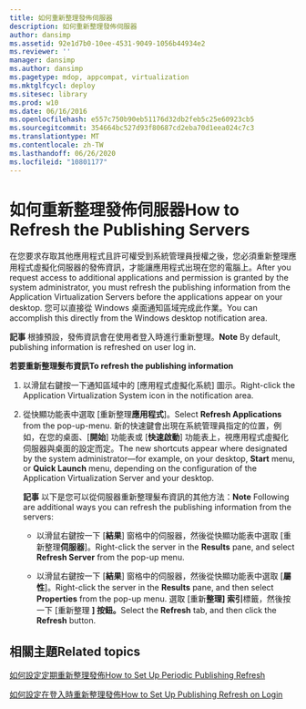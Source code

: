 ```yaml
---
title: 如何重新整理發佈伺服器
description: 如何重新整理發佈伺服器
author: dansimp
ms.assetid: 92e1d7b0-10ee-4531-9049-1056b44934e2
ms.reviewer: ''
manager: dansimp
ms.author: dansimp
ms.pagetype: mdop, appcompat, virtualization
ms.mktglfcycl: deploy
ms.sitesec: library
ms.prod: w10
ms.date: 06/16/2016
ms.openlocfilehash: e557c750b90eb51176d32db2feb5c25e60923cb5
ms.sourcegitcommit: 354664bc527d93f80687cd2eba70d1eea024c7c3
ms.translationtype: MT
ms.contentlocale: zh-TW
ms.lasthandoff: 06/26/2020
ms.locfileid: "10801177"
---
```

# <span data-ttu-id="4363e-103">如何重新整理發佈伺服器</span><span class="sxs-lookup"><span data-stu-id="4363e-103">How to Refresh the Publishing Servers</span></span>


<span data-ttu-id="4363e-104">在您要求存取其他應用程式且許可權受到系統管理員授權之後，您必須重新整理應用程式虛擬化伺服器的發佈資訊，才能讓應用程式出現在您的電腦上。</span><span class="sxs-lookup"><span data-stu-id="4363e-104">After you request access to additional applications and permission is granted by the system administrator, you must refresh the publishing information from the Application Virtualization Servers before the applications appear on your desktop.</span></span> <span data-ttu-id="4363e-105">您可以直接從 Windows 桌面通知區域完成此作業。</span><span class="sxs-lookup"><span data-stu-id="4363e-105">You can accomplish this directly from the Windows desktop notification area.</span></span>

<span data-ttu-id="4363e-106">**記事** 根據預設，發佈資訊會在使用者登入時進行重新整理。</span><span class="sxs-lookup"><span data-stu-id="4363e-106">**Note** By default, publishing information is refreshed on user log in.</span></span>

 

**<span data-ttu-id="4363e-107">若要重新整理髮布資訊</span><span class="sxs-lookup"><span data-stu-id="4363e-107">To refresh the publishing information</span></span>**

1.  <span data-ttu-id="4363e-108">以滑鼠右鍵按一下通知區域中的 [應用程式虛擬化系統] 圖示。</span><span class="sxs-lookup"><span data-stu-id="4363e-108">Right-click the Application Virtualization System icon in the notification area.</span></span>

2.  <span data-ttu-id="4363e-109">從快顯功能表中選取 [重新整理**應用程式**]。</span><span class="sxs-lookup"><span data-stu-id="4363e-109">Select **Refresh Applications** from the pop-up-menu.</span></span> <span data-ttu-id="4363e-110">新的快速鍵會出現在系統管理員指定的位置，例如，在您的桌面、[**開始**] 功能表或 [**快速啟動**] 功能表上，視應用程式虛擬化伺服器與桌面的設定而定。</span><span class="sxs-lookup"><span data-stu-id="4363e-110">The new shortcuts appear where designated by the system administrator—for example, on your desktop, **Start** menu, or **Quick Launch** menu, depending on the configuration of the Application Virtualization Server and your desktop.</span></span>

    <span data-ttu-id="4363e-111">**記事** 以下是您可以從伺服器重新整理髮布資訊的其他方法：</span><span class="sxs-lookup"><span data-stu-id="4363e-111">**Note** Following are additional ways you can refresh the publishing information from the servers:</span></span>

    -   <span data-ttu-id="4363e-112">以滑鼠右鍵按一下 [**結果**] 窗格中的伺服器，然後從快顯功能表中選取 [重新整理**伺服器**]。</span><span class="sxs-lookup"><span data-stu-id="4363e-112">Right-click the server in the **Results** pane, and select **Refresh Server** from the pop-up menu.</span></span>

    -   <span data-ttu-id="4363e-113">以滑鼠右鍵按一下 [**結果**] 窗格中的伺服器，然後從快顯功能表中選取 [**屬性**]。</span><span class="sxs-lookup"><span data-stu-id="4363e-113">Right-click the server in the **Results** pane, and then select **Properties** from the pop-up menu.</span></span> <span data-ttu-id="4363e-114">選取 [重新**整理] 索引**標籤，然後按一下 [重新整理 **] 按鈕。**</span><span class="sxs-lookup"><span data-stu-id="4363e-114">Select the **Refresh** tab, and then click the **Refresh** button.</span></span>

     

## <span data-ttu-id="4363e-115">相關主題</span><span class="sxs-lookup"><span data-stu-id="4363e-115">Related topics</span></span>


[<span data-ttu-id="4363e-116">如何設定定期重新整理發佈</span><span class="sxs-lookup"><span data-stu-id="4363e-116">How to Set Up Periodic Publishing Refresh</span></span>](how-to-set-up-periodic-publishing-refresh.md)

[<span data-ttu-id="4363e-117">如何設定在登入時重新整理發佈</span><span class="sxs-lookup"><span data-stu-id="4363e-117">How to Set Up Publishing Refresh on Login</span></span>](how-to-set-up-publishing-refresh-on-login.md)

 

 





